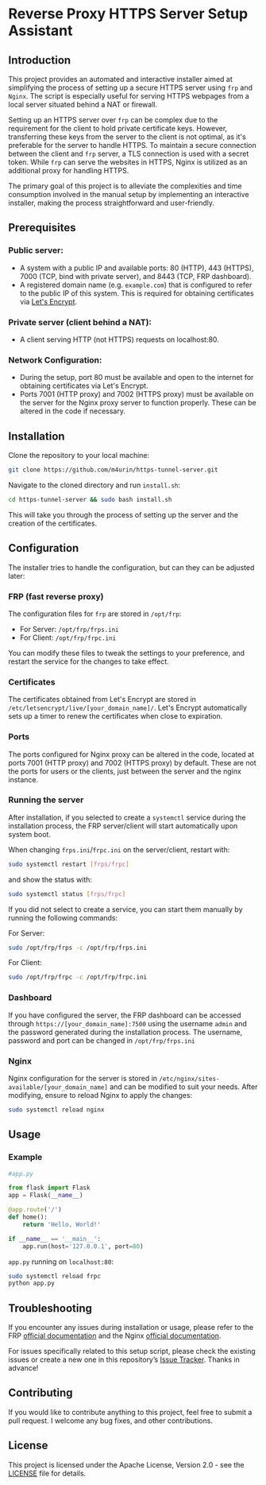 # Reverse Proxy HTTPS Server Setup Assistant

## Introduction
This project provides an automated and interactive installer aimed at simplifying the process of setting up a secure HTTPS server using `frp` and `Nginx`. The script is especially useful for serving HTTPS webpages from a local server situated behind a NAT or firewall.

Setting up an HTTPS server over `frp` can be complex due to the requirement for the client to hold private certificate keys. However, transferring these keys from the server to the client is not optimal, as it's preferable for the server to handle HTTPS. To maintain a secure connection between the client and `frp` server, a TLS connection is used with a secret token. While `frp` can serve the websites in HTTPS, Nginx is utilized as an additional proxy for handling HTTPS.

The primary goal of this project is to alleviate the complexities and time consumption involved in the manual setup by implementing an interactive installer, making the process straightforward and user-friendly.

## Prerequisites
### Public server:
- A system with a public IP and available ports: 80 (HTTP), 443 (HTTPS), 7000 (TCP, bind with private server), and 8443 (TCP, FRP dashboard).
- A registered domain name (e.g. `example.com`) that is configured to refer to the public IP of this system. This is required for obtaining certificates via [Let's Encrypt](https://letsencrypt.org/).

### Private server (client behind a NAT):
- A client serving HTTP (not HTTPS) requests on localhost:80.

### Network Configuration:
- During the setup, port 80 must be available and open to the internet for obtaining certificates via Let's Encrypt.
- Ports 7001 (HTTP proxy) and 7002 (HTTPS proxy) must be available on the server for the Nginx proxy server to function properly. These can be altered in the code if necessary.

## Installation
Clone the repository to your local machine:
```sh
git clone https://github.com/m4urin/https-tunnel-server.git
```
Navigate to the cloned directory and run `install.sh`:
```sh
cd https-tunnel-server && sudo bash install.sh
```

This will take you through the process of setting up the server and the creation of the certificates.


## Configuration

The installer tries to handle the configuration, but can they can be adjusted later:

### FRP (fast reverse proxy)
The configuration files for `frp` are stored in `/opt/frp`:

- For Server: `/opt/frp/frps.ini`
- For Client: `/opt/frp/frpc.ini`

You can modify these files to tweak the settings to your preference, and restart the service for the changes to take effect.

### Certificates
The certificates obtained from Let's Encrypt are stored in `/etc/letsencrypt/live/[your_domain_name]/`. 
Let's Encrypt automatically sets up a timer to renew the certificates when close to expiration.

### Ports
The ports configured for Nginx proxy can be altered in the code, located at ports 7001 (HTTP proxy) and 7002 (HTTPS proxy) by default.
These are not the ports for users or the clients, just between the server and the nginx instance.

### Running the server

After installation, if you selected to create a `systemctl` service during the installation process, the FRP server/client will start automatically upon system boot. 

When changing `frps.ini`/`frpc.ini`  on the server/client, restart with:
```sh
sudo systemctl restart [frps/frpc]
```
and show the status with:
```sh
sudo systemctl status [frps/frpc]
```

If you did not select to create a service, you can start them manually by running the following commands:

For Server:
```sh
sudo /opt/frp/frps -c /opt/frp/frps.ini
```

For Client:
```sh
sudo /opt/frp/frpc -c /opt/frp/frpc.ini
```

### Dashboard
If you have configured the server, the FRP dashboard can be accessed through
`https://[your_domain_name]:7500` 
using the username `admin` and the password generated during the installation process.
The username, password and port can be changed in `/opt/frp/frps.ini`

### Nginx
Nginx configuration for the server is stored in `/etc/nginx/sites-available/[your_domain_name]` and can be modified to suit your needs. 
After modifying, ensure to reload Nginx to apply the changes:
```sh
sudo systemctl reload nginx
```

## Usage
### Example
```python
#app.py

from flask import Flask
app = Flask(__name__)

@app.route('/')
def home():
    return 'Hello, World!'

if __name__ == '__main__':
    app.run(host='127.0.0.1', port=80)
```

`app.py` running on `localhost:80`:
```sh
sudo systemctl reload frpc
python app.py
```



## Troubleshooting
If you encounter any issues during installation or usage, please refer to the FRP [official documentation](https://github.com/fatedier/frp) and the Nginx [official documentation](http://nginx.org/en/docs/).

For issues specifically related to this setup script, please check the existing issues or create a new one in this repository’s [Issue Tracker](https://github.com/m4urin/https-tunnel-server/issues). Thanks in advance!

## Contributing
If you would like to contribute anything to this project, feel free to submit a pull request. I welcome any bug fixes, and other contributions.

## License
This project is licensed under the Apache License, Version 2.0 - see the [LICENSE](LICENSE) file for details.
